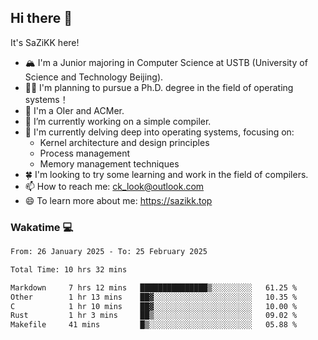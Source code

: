 ## Hi there 👋

It's SaZiKK here!

- 🏔️ I'm a Junior majoring in Computer Science  at USTB (University of Science and Technology Beijing).
- 🧑‍🎓 I'm planning to pursue a Ph.D. degree in the field of operating systems！
- 🚀 I'm a OIer and ACMer.
- 🔭 I’m currently working on a simple compiler.
- 🌱 I'm currently delving deep into operating systems, focusing on:
  - Kernel architecture and design principles
  - Process management
  - Memory management techniques
- 🍀 I'm looking to try some learning and work in the field of compilers.
- 📫 How to reach me: ck_look@outlook.com
- 😄 To learn more about me: https://sazikk.top

  
<!--
**SaZiKK/SaZiKK** is a ✨ _special_ ✨ repository because its `README.md` (this file) appears on your GitHub profile.

Here are some ideas to get you started:

- 🔭 I’m currently working on ...
- 🌱 I’m currently learning ...
- 👯 I’m looking to collaborate on ...
- 🤔 I’m looking for help with ...
- 💬 Ask me about ...
- 📫 How to reach me: ...
- 😄 Pronouns: ...
- ⚡ Fun fact: ...
-->

### Wakatime 💻

<!--START_SECTION:waka-->

```txt
From: 26 January 2025 - To: 25 February 2025

Total Time: 10 hrs 32 mins

Markdown     7 hrs 12 mins   ███████████████▒░░░░░░░░░   61.25 %
Other        1 hr 13 mins    ██▓░░░░░░░░░░░░░░░░░░░░░░   10.35 %
C            1 hr 10 mins    ██▓░░░░░░░░░░░░░░░░░░░░░░   10.00 %
Rust         1 hr 3 mins     ██▒░░░░░░░░░░░░░░░░░░░░░░   09.02 %
Makefile     41 mins         █▒░░░░░░░░░░░░░░░░░░░░░░░   05.88 %
```

<!--END_SECTION:waka-->
